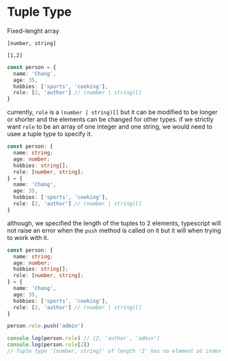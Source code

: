 # Tuple Type

Fixed-lenght array
```
[number, string]
```
```
[1,2]
```

```typescript
const person = {
  name: 'Chang',
  age: 35,
  hobbies: ['sports', 'cooking'],
  role: [2, 'author'] // (number | string)[]
}
```
currently, `role` is a `(number | string)[]` but it can be modified to be longer or shorter and the elements can be changed for other types.
if we strictly want `role` to be an array of one integer and one string, we would need to usee a tuple type to specify it.

```typescript
const person: {
  name: string;
  age: number;
  hobbies: string[];
  role: [number, string];
} = {
  name: 'Chang',
  age: 35,
  hobbies: ['sports', 'cooking'],
  role: [2, 'author'] // (number | string)[]
}
```

although, we specified the length of the tuples to 2 elements, typescript will not raise an error when the `push` method is called on it but it will when trying to work with it.

```typescript
const person: {
  name: string;
  age: number;
  hobbies: string[];
  role: [number, string];
} = {
  name: 'Chang',
  age: 35,
  hobbies: ['sports', 'cooking'],
  role: [2, 'author'] // (number | string)[]
}

person.role.push('admin') 

console.log(person.role) // [2, 'author', 'admin']
console.log(person.role[2]) 
// Tuple type '[number, string]' of length '2' has no element at index '2'
```